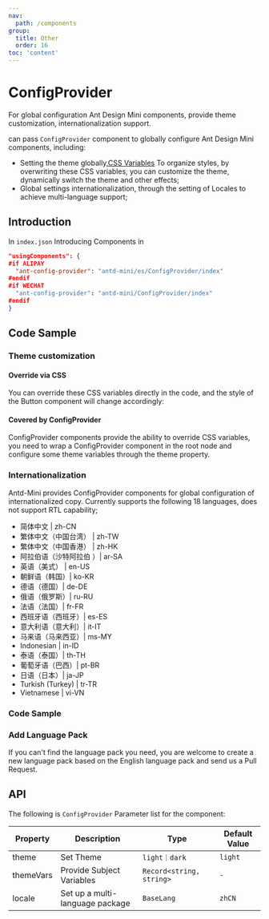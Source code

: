 ```yaml
---
nav:
  path: /components
group:
  title: Other
  order: 16
toc: 'content'
---
```


# ConfigProvider

For global configuration Ant Design Mini components, provide theme customization, internationalization support.

can pass `ConfigProvider` component to globally configure Ant Design Mini components, including:

- Setting the theme globally,[CSS Variables](https://developer.mozilla.org/zh-CN/docs/Web/CSS/Using_CSS_custom_properties) To organize styles, by overwriting these CSS variables, you can customize the theme, dynamically switch the theme and other effects;
- Global settings internationalization, through the setting of Locales to achieve multi-language support;

## Introduction

In `index.json` Introducing Components in

```json
"usingComponents": {
#if ALIPAY
  "ant-config-provider": "antd-mini/es/ConfigProvider/index"
#endif
#if WECHAT
  "ant-config-provider": "antd-mini/ConfigProvider/index"
#endif
}
```

## Code Sample

### Theme customization

#### Override via CSS

You can override these CSS variables directly in the code, and the style of the Button component will change accordingly:

#### Covered by ConfigProvider

ConfigProvider components provide the ability to override CSS variables, you need to wrap a ConfigProvider component in the root node and configure some theme variables through the theme property.

### Internationalization

Antd-Mini provides ConfigProvider components for global configuration of internationalized copy. Currently supports the following 18 languages, does not support RTL capability;

- 简体中文 | zh-CN
- 繁体中文（中国台湾） | zh-TW
- 繁体中文（中国香港） | zh-HK
- 阿拉伯语（沙特阿拉伯 ）| ar-SA
- 英语（美式） | en-US
- 朝鲜语（韩国）| ko-KR
- 德语（德国）| de-DE
- 俄语（俄罗斯）| ru-RU
- 法语（法国）| fr-FR
- 西班牙语（西班牙）| es-ES
- 意大利语（意大利）| it-IT
- 马来语（马来西亚）| ms-MY
- Indonesian | in-ID
- 泰语（泰国）| th-TH
- 葡萄牙语（巴西）| pt-BR
- 日语（日本）| ja-JP
- Turkish (Turkey) | tr-TR
- Vietnamese | vi-VN

### Code Sample

<code src='../../demo/pages/ConfigProvider/index'></code>

### Add Language Pack

If you can't find the language pack you need, you are welcome to create a new language pack based on the English language pack and send us a Pull Request.

## API

The following is `ConfigProvider` Parameter list for the component:

| Property      | Description         | Type                     | Default Value  |
| --------- | ------------ | ------------------------ | ------- |
| theme     | Set Theme     | `light｜dark`            | `light` |
| themeVars | Provide Subject Variables | `Record<string, string>` | `-`     |
| locale    | Set up a multi-language package | `BaseLang`               | `zhCN`  |
